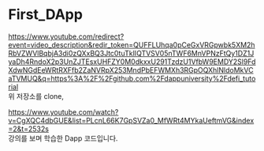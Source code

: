 # First_DApp

https://www.youtube.com/redirect?event=video_description&redir_token=QUFFLUhqa0pCeGxVRGpwbk5XM2hRbVZWVlBqbjA3di0zQXxBQ3Jtc0tuTklIQTVSV05nTWF6MnVPNzFtQy1DZ1JyaDh4RndoX2p3UnZJTEsxUHFZY0M0dkxxU291TzdzU1VfbW9EMDY2Sl9FdXdwNGdEeWRtRXFfb2ZaNVRpX253MndPbEFWMXh3RGpOQXhlNldoMkVCaTVMUQ&q=https%3A%2F%2Fgithub.com%2Fdappuniversity%2Fdefi_tutorial <br/>
위 저장소를 clone,

https://www.youtube.com/watch?v=CgXQC4dbGUE&list=PLcnL66K7GpSVZa0_MfWRt4MYkaUeftmVG&index=2&t=2532s<br/>
강의를 보며 학습한 Dapp 코드입니다.
